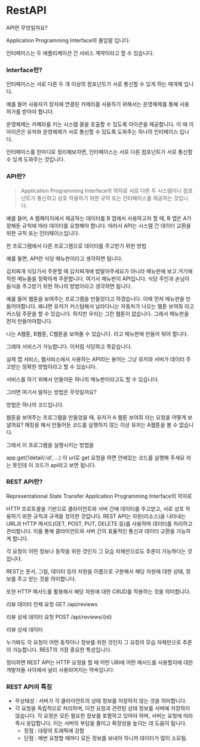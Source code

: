 # RestAPI

API란 무엇일까요?

Application Programming Interface의 줄임말 입니다.

인터페이스는 두 애플리케이션 간 서비스 계약이라고 할 수 있습니다. 

### Interface란?

인터페이스는 서로 다른 두 개 이상의  컴포넌트가 서로 통신할 수 있게 하는 매개체 입니다.

예를 들어 사용자가 장치에 연결된 카메라를 사용하기 위해서는 운영체제를 통해 사용 허가를 받아야 합니다. 

운영체제는 카메라를 키는 시스템 콜을 호출할 수 있도록 아이콘을 제공합니다. 이 때 이 아이콘은 유저와 운영체제가 서로 통신할 수 있도록 도와주는 하나의 인터페이스 입니다. 

인터페이스를 한마디로 정리해보자면, 인터페이스는 서로 다른 컴포넌트가 서로 통신할 수 있게 도와주는 것입니다.

### API란?

> Application Programming Interface의 약자로 서로 다른 두 시스템이나 컴포넌트가 통신하고 상호 작용하기 위한 규약 또는 인터페이스를 제공하는 것입니다.
> 

예를 들어, A 웹페이지에서 제공하는 데이터를 B 앱에서 사용하고자 할 때, B 앱은 A가 정해둔 규칙에 따라 데이터를 요청해야 합니다. 따라서 API는 시스템 간 데이터 교환을 위한 규칙 또는 인터페이스입니다. 

한 프로그램에서 다른 프로그램으로 데이터를 주고받기 위한 방법

예를 들면, API란 식당 메뉴판이라고 생각하면 됩니다.

김치찌개 식당가서 주문할 때 김치찌개에 밥말아주세요가 아니라 메뉴판에 보고 거기에 적힌 메뉴들을 정확하게 주문합니다. 여기서 메뉴판이 API입니다. 식당 주인과 손님이 음식을 주고받기 위한 하나의 방법이라고 생각하면 됩니다. 

예를 들어 웹툰을 보여주는 프로그램을 만들었다고 하겠습니다. 이때 먼저 메뉴판을 만들어야합니다. 왜냐면 유저가 커스텀해서 날라다니는 자동차가 나오는 웹툰 보여줘 라고  커스텀 주문을 할 수 있습니다. 하지만 우리는 그런 웹툰이 없습니다. 그래서 메뉴판을 먼저 만들어야합니다.

나는 A웹툰, B웹툰, C웹툰을 보여줄 수 있습니다. 라고 메뉴판에 만들어 둬야 합니다. 

그래야 서비스가 가능합니다. 이처럼 식당하고 똑같습니다. 

실제 앱 서비스, 웹서비스에서 사용하는 API라는 용어는 그냥 유저와 서버가 데이터 주고받는 정확한 방법이라고 할 수 있습니다. 

서비스를 하기 위해서 만들어둔 하나의 메뉴판이라고도 할 수 있습니다. 

그러면 여기서 말하는 방법은 무엇일까요?

방법은 하나의 코드입니다.

웹툰을 보여주는 프로그램을 만들었을 때, 유저가 A 웹툰 보여줘 라는 요청을 어떻게 보낼까요?
해킹을 해서 만들어둔 코드를 실행하지 않는 이상 유저는 A웹툰을 볼 수 없습니다. 

그래서 이 프로그램을 실행시키는 방법을 

app.get(’/detail/:id’, …) 이 url로 get 요청을 하면 안에있는 코드를 실행해 주세요 라는 뜻인데 이 코드가 api라고 보면 됩니다.

### REST API란?

Representational State Transfer Application Programming Interface의 약자로

HTTP 프로토콜을 기반으로 클라이언트와 서버 간에 데이터를 주고받고, 서로 상호 작용하기 위한 규칙과 규격을 정의한 것입니다. REST API는 자원(리소스)을 나타내는 URL과 HTTP 메서드(GET, POST, PUT, DELETE 등)를 사용하여 데이터를 처리하고 관리합니다. 이를 통해 클라이언트와 서버 간의 효율적인 통신과 데이터 교환을 가능하게 합니다.

각 요청이 어떤 정보나 동작을 위한 것인지 그 모습 자체만으로도 추론이 가능하다는 것입니다. 

REST는 문서, 그림, 데이터 등의 자원을 이름으로 구분해서 해당 자원에 대한 상태, 정보를 주고 받는 것을 의미합니다. 

또한 HTTP 메서드를 활용해서 해당 자원에 대한 CRUD를 적용하는 것을 의미합니다. 

리뷰 데이터 전체 요청 GET /api/reviews

리뷰 상세 데이터 요청 POST /api/reviews/{id}

리뷰 상세 데이터 

누가봐도 각 요청이 어떤 동작이나 정보를 위한 것인지 그 요청의 모습 자체만으로 추론이 가능합니다.  REST의 가장 중요한 특성입니다. 

정리하면 REST API는 HTTP 요청을 할 때 어떤 URI에 어떤 메서드를 사용할지에 대한 개발자들 사이에서 널리 사용되어지는 약속입니다. 

### REST API의 특징

- 무상태성 : 서버가 각 클라이언트의 상태 정보를 저장하지 않는 것을 의미합니다.
- 각 요청을 독립적으로 처리하며, 이전 요청과 관련된 상태 정보를 서버에 저장하지 않습니다. 각 요청은 모든 필요한 정보를 포함하고 있어야 하며, 서버는 요청에 따라 즉시 응답합니다. 이는 서버의 부담을 줄이고 확장성을 높이는 데 도움이 됩니다.
    - 장점 : 대량의 트래픽에 강함
    - 단점 : 매번 요청할 때마다 모든 정보를 보내야 하니까 데이터가 많이 소모됨.
